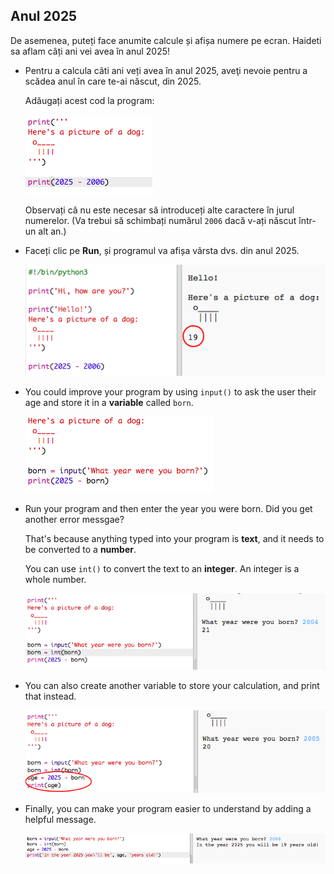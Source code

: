 ## Anul 2025

De asemenea, puteți face anumite calcule și afișa numere pe ecran. Haideti sa aflam câți ani vei avea în anul 2025!

+ Pentru a calcula câti ani veți avea în anul 2025, aveţi nevoie pentru a scădea anul în care te-ai născut, din 2025.
    
    Adăugați acest cod la program:
    
    ![captură de ecran](images/me-calc.png)
    
    Observați că nu este necesar să introduceți alte caractere în jurul numerelor. (Va trebui să schimbați numărul `2006` dacă v-ați născut într-un alt an.)

+ Faceți clic pe **Run**, și programul va afișa vârsta dvs. din anul 2025.
    
    ![screenshot](images/me-calc-run.png)

+ You could improve your program by using `input()` to ask the user their age and store it in a **variable** called `born`.
    
    ![screenshot](images/me-input.png)

+ Run your program and then enter the year you were born. Did you get another error messgae?
    
    That's because anything typed into your program is **text**, and it needs to be converted to a **number**.
    
    You can use `int()` to convert the text to an **integer**. An integer is a whole number.
    
    ![screenshot](images/me-input-test.png)

+ You can also create another variable to store your calculation, and print that instead.
    
    ![screenshot](images/me-result-variable.png)

+ Finally, you can make your program easier to understand by adding a helpful message.
    
    ![screenshot](images/me-message.png)
